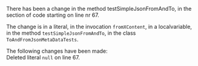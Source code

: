 There has been a change in the method testSimpleJsonFromAndTo, in the section of code starting on line nr 67.
  
The change is in a literal, in the invocation ```fromXContent```, in a localvariable, in the method ```testSimpleJsonFromAndTo```, in the class ```ToAndFromJsonMetaDataTests```.
  
The following changes have been made:  
Deleted literal ```null``` on line 67.  
